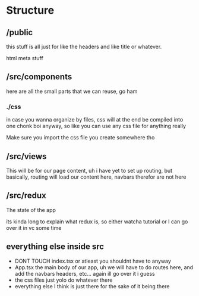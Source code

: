 # **Structure**

## /public
this stuff is all just for like the headers and like title or whatever. 

html meta stuff

## /src/components
here are all the small parts that we can reuse, go ham
### ./css
in case you wanna organize by files, css will at the end be compiled into one chonk boi anyway, so like you can use any css file for anything really

Make sure you import the css file you create somewhere tho

## /src/views
This will be for our page content, uh i have yet to set up routing, but basically, routing will load our content here, navbars therefor are not here

## /src/redux
The state of the app

its kinda long to explain what redux is, so either watcha  tutorial or I can go over it in vc some time

## everything else inside src 
* DONT TOUCH index.tsx or atleast you shouldnt have to anyway
* App.tsx the main body of our app, uh we will have to do routes here, and add the navbars headers, etc... again ill go over it i guess
* the css files just yolo do whatever there
* everything else I think is just there for the sake of it being there
